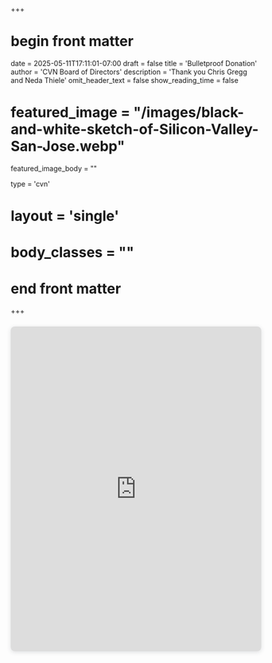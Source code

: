 +++
# begin front matter

date = 2025-05-11T17:11:01-07:00
draft = false
title = 'Bulletproof Donation'
author = 'CVN Board of Directors'
description = 'Thank you Chris Gregg and Neda Thiele'
omit_header_text = false
show_reading_time = false

# featured_image = "/images/black-and-white-sketch-of-Silicon-Valley-San-Jose.webp"
featured_image_body = ""


type = 'cvn'
# layout = 'single'
# body_classes = ""

# end front matter
+++

<div style="position: relative; width: 100%; height: 0; padding-top: 129.4118%;
 padding-bottom: 0; box-shadow: 0 2px 8px 0 rgba(63,69,81,0.16); margin-top: 1.6em; margin-bottom: 0.9em; overflow: hidden;
 border-radius: 8px; will-change: transform;">
  <iframe loading="lazy" style="position: absolute; width: 100%; height: 100%; top: 0; left: 0; border: none; padding: 0;margin: 0;"
    src="https://www.canva.com/design/DAGnLq0cs3Q/kyn3S34M9_FYEP8WM79sLg/view?embed" allowfullscreen="allowfullscreen" allow="fullscreen">
  </iframe>
</div>
